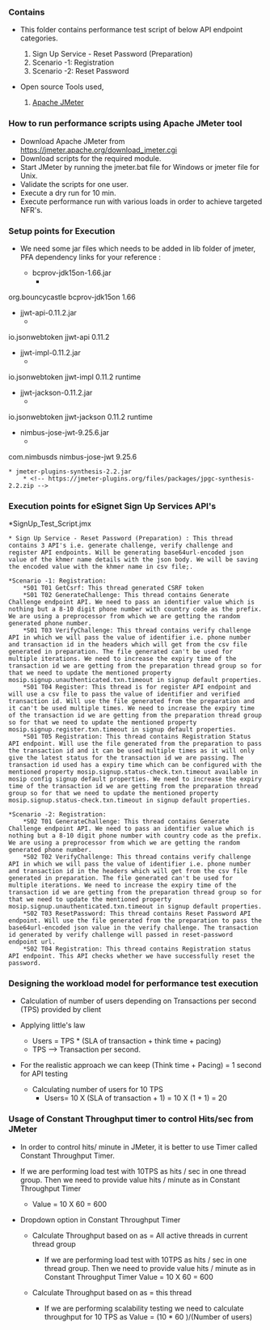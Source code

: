 
### Contains
* This folder contains performance test script of below API endpoint categories.
    1. Sign Up Service - Reset Password (Preparation)
    2. Scenario -1: Registration
    3. Scenario -2: Reset Password

* Open source Tools used,
    1. [Apache JMeter](https://jmeter.apache.org/)

### How to run performance scripts using Apache JMeter tool
* Download Apache JMeter from https://jmeter.apache.org/download_jmeter.cgi
* Download scripts for the required module.
* Start JMeter by running the jmeter.bat file for Windows or jmeter file for Unix. 
* Validate the scripts for one user.
* Execute a dry run for 10 min.
* Execute performance run with various loads in order to achieve targeted NFR's.

### Setup points for Execution

* We need some jar files which needs to be added in lib folder of jmeter, PFA dependency links for your reference : 

   * bcprov-jdk15on-1.66.jar
      * <!-- https://mvnrepository.com/artifact/org.bouncycastle/bcprov-jdk15on -->
<dependency>
    <groupId>org.bouncycastle</groupId>
    <artifactId>bcprov-jdk15on</artifactId>
    <version>1.66</version>
</dependency>

   * jjwt-api-0.11.2.jar
      * <!-- https://mvnrepository.com/artifact/io.jsonwebtoken/jjwt-api -->
<dependency>
    <groupId>io.jsonwebtoken</groupId>
    <artifactId>jjwt-api</artifactId>
    <version>0.11.2</version>
</dependency>

   * jjwt-impl-0.11.2.jar
       * <!-- https://mvnrepository.com/artifact/io.jsonwebtoken/jjwt-impl -->
<dependency>
    <groupId>io.jsonwebtoken</groupId>
    <artifactId>jjwt-impl</artifactId>
    <version>0.11.2</version>
    <scope>runtime</scope>
</dependency>

   * jjwt-jackson-0.11.2.jar
       * <!-- https://mvnrepository.com/artifact/io.jsonwebtoken/jjwt-jackson -->
<dependency>
    <groupId>io.jsonwebtoken</groupId>
    <artifactId>jjwt-jackson</artifactId>
    <version>0.11.2</version>
    <scope>runtime</scope>
</dependency>

   * nimbus-jose-jwt-9.25.6.jar  
       * <!-- https://mvnrepository.com/artifact/com.nimbusds/nimbus-jose-jwt -->
<dependency>
    <groupId>com.nimbusds</groupId>
    <artifactId>nimbus-jose-jwt</artifactId>
    <version>9.25.6</version>
</dependency>

	* jmeter-plugins-synthesis-2.2.jar
		* <!-- https://jmeter-plugins.org/files/packages/jpgc-synthesis-2.2.zip -->


### Execution points for eSignet Sign Up Services API's

*SignUp_Test_Script.jmx
	
	* Sign Up Service - Reset Password (Preparation) : This thread contains 3 API's i.e. generate challenge, verify challenge and register API endpoints. Will be generating base64url-encoded json value of the khmer name details with the json body. We will be saving the encoded value with the khmer name in csv file;.
	
	*Scenario -1: Registration:
		*S01 T01 GetCsrf: This thread generated CSRF token
		*S01 T02 GenerateChallenge: This thread contains Generate Challenge endpoint API. We need to pass an identifier value which is nothing but a 8-10 digit phone number with country code as the prefix. We are using a preprocessor from which we are getting the random generated phone number.
		*S01 T03 VerifyChallenge: This thread contains verify challenge API in which we will pass the value of identifier i.e. phone number and transaction id in the headers which will get from the csv file generated in preparation. The file generated can't be used for multiple iterations. We need to increase the expiry time of the transaction id we are getting from the preparation thread group so for that we need to update the mentioned property mosip.signup.unauthenticated.txn.timeout in signup default properties.
		*S01 T04 Register: This thread is for register API endpoint and will use a csv file to pass the value of identifier and verified transaction id. Will use the file generated from the preparation and it can't be used multiple times. We need to increase the expiry time of the transaction id we are getting from the preparation thread group so for that we need to update the mentioned property mosip.signup.register.txn.timeout in signup default properties.
		*S01 T05 Registration: This thread contains Registration Status API endpoint. Will use the file generated from the preparation to pass the transaction id and it can be used multiple times as it will only give the latest status for the transaction id we are passing. The transaction id used has a expiry time which can be configured with the mentioned property mosip.signup.status-check.txn.timeout available in mosip config signup default properties. We need to increase the expiry time of the transaction id we are getting from the preparation thread group so for that we need to update the mentioned property mosip.signup.status-check.txn.timeout in signup default properties.
		
	*Scenario -2: Registration:
		*S02 T01 GenerateChallenge: This thread contains Generate Challenge endpoint API. We need to pass an identifier value which is nothing but a 8-10 digit phone number with country code as the prefix. We are using a preprocessor from which we are getting the random generated phone number.
		*S02 T02 VerifyChallenge: This thread contains verify challenge API in which we will pass the value of identifier i.e. phone number and transaction id in the headers which will get from the csv file generated in preparation. The file generated can't be used for multiple iterations. We need to increase the expiry time of the transaction id we are getting from the preparation thread group so for that we need to update the mentioned property mosip.signup.unauthenticated.txn.timeout in signup default properties.
		*S02 T03 ResetPassword: This thread contains Reset Password API endpoint. Will use the file generated from the preparation to pass the base64url-encoded json value in the verify challenge. The transaction id generated by verify challenge will passed in reset-password endpoint url.
		*S02 T04 Registration: This thread contains Registration status API endpoint. This API checks whether we have successfully reset the password.
		
### Designing the workload model for performance test execution
* Calculation of number of users depending on Transactions per second (TPS) provided by client

* Applying little's law
	* Users = TPS * (SLA of transaction + think time + pacing)
	* TPS --> Transaction per second.
	
* For the realistic approach we can keep (Think time + Pacing) = 1 second for API testing
	* Calculating number of users for 10 TPS
		* Users= 10 X (SLA of transaction + 1)
		       = 10 X (1 + 1)
			   = 20
			   
### Usage of Constant Throughput timer to control Hits/sec from JMeter
* In order to control hits/ minute in JMeter, it is better to use Timer called Constant Throughput Timer.

* If we are performing load test with 10TPS as hits / sec in one thread group. Then we need to provide value hits / minute as in Constant Throughput Timer
	* Value = 10 X 60
			= 600

* Dropdown option in Constant Throughput Timer
	* Calculate Throughput based on as = All active threads in current thread group
		* If we are performing load test with 10TPS as hits / sec in one thread group. Then we need to provide value hits / minute as in Constant Throughput Timer
	 			Value = 10 X 60
					  = 600
		  
	* Calculate Throughput based on as = this thread
		* If we are performing scalability testing we need to calculate throughput for 10 TPS as 
          Value = (10 * 60 )/(Number of users)

